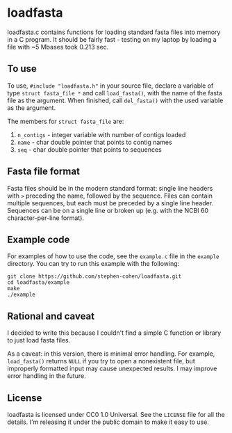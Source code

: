 # loadfasta

loadfasta.c contains functions for loading standard fasta files into memory in
a C program. It should be fairly fast - testing on my laptop by loading a file
with ~5 Mbases took 0.213 sec.

## To use

To use, `#include "loadfasta.h"` in your source file, declare a variable of type
`struct fasta_file *` and call `load_fasta()`, with the name of the fasta file
as the argument. When finished, call `del_fasta()` with the used variable as the
argument.

The members for `struct fasta_file` are:

1. `n_contigs` - integer variable with number of contigs loaded
2. `name` - char double pointer that points to contig names
3. `seq` - char double pointer that points to sequences

## Fasta file format

Fasta files should be in the modern standard format: single line headers with
`>` preceding the name, followed by the sequence. Files can contain multiple
sequences, but each must be preceded by a single line header. Sequences can be
on a single line or broken up (e.g. with the NCBI 60 character-per-line format).

## Example code

For examples of how to use the code, see the `example.c` file in the `example`
directory. You can try to run this example with the following:

```
git clone https://github.com/stephen-cohen/loadfasta.git
cd loadfasta/example
make
./example
```

## Rational and caveat

I decided to write this because I couldn't find a simple C function or library
to just load fasta files.

As a caveat: in this version, there is minimal error handling. For example,
`load_fasta()` returns `NULL` if you try to open a nonexistent file, but
improperly formatted input may cause unexpected results. I may improve error
handling in the future.

## License

loadfasta is licensed under CC0 1.0 Universal. See the `LICENSE` file for all
the details. I'm releasing it under the public domain to make it easy to use.

